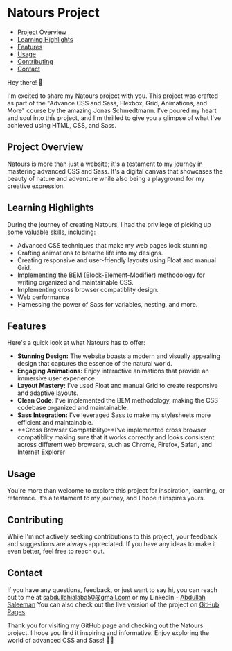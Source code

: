 # Natours Project

- [Project Overview](#project-overview)
- [Learning Highlights](#learning-highlights)
- [Features](#features)
- [Usage](#usage)
- [Contributing](#contributing)
- [Contact](#contact)

Hey there! 👋

I'm excited to share my Natours project with you. This project was crafted as part of the "Advance CSS and Sass, Flexbox, Grid, Animations, and More" course by the amazing Jonas Schmedtmann. I've poured my heart and soul into this project, and I'm thrilled to give you a glimpse of what I've achieved using HTML, CSS, and Sass.

## Project Overview

Natours is more than just a website; it's a testament to my journey in mastering advanced CSS and Sass. It's a digital canvas that showcases the beauty of nature and adventure while also being a playground for my creative expression.

## Learning Highlights

During the journey of creating Natours, I had the privilege of picking up some valuable skills, including:

- Advanced CSS techniques that make my web pages look stunning.
- Crafting animations to breathe life into my designs.
- Creating responsive and user-friendly layouts using Float and manual Grid.
- Implementing the BEM (Block-Element-Modifier) methodology for writing organized and maintainable CSS.
- Implementing cross browser compatiblity design.
- Web performance
- Harnessing the power of Sass for variables, nesting, and more.

## Features

Here's a quick look at what Natours has to offer:

- **Stunning Design:** The website boasts a modern and visually appealing design that captures the essence of the natural world.
- **Engaging Animations:** Enjoy interactive animations that provide an immersive user experience.
- **Layout Mastery:** I've used Float and manual Grid to create responsive and adaptive layouts.
- **Clean Code:** I've implemented the BEM methodology, making the CSS codebase organized and maintainable.
- **Sass Integration:** I've leveraged Sass to make my stylesheets more efficient and maintainable.
- **Cross Browser Compatiblity:**I've implemented cross browser compatiblity making sure that it works correctly and looks consistent across different web browsers, such as Chrome, Firefox, Safari, and Internet Explorer

## Usage

You're more than welcome to explore this project for inspiration, learning, or reference. It's a testament to my journey, and I hope it inspires yours.

## Contributing

While I'm not actively seeking contributions to this project, your feedback and suggestions are always appreciated. If you have any ideas to make it even better, feel free to reach out.

## Contact

If you have any questions, feedback, or just want to say hi, you can reach out to me at [sabdullahialaba50@gmail.com](mailto:sabdullahialaba50@gmail.com) or my LinkedIn - [Abdullah Saleeman](https://www.linkedin.com/in/abdullah-saleeman-360170243)
You can also check out the live version of the project on [GitHub Pages](https://thenaijagamer.github.io/natours/).

Thank you for visiting my GitHub page and checking out the Natours project. I hope you find it inspiring and informative. Enjoy exploring the world of advanced CSS and Sass! 🚀🌟
